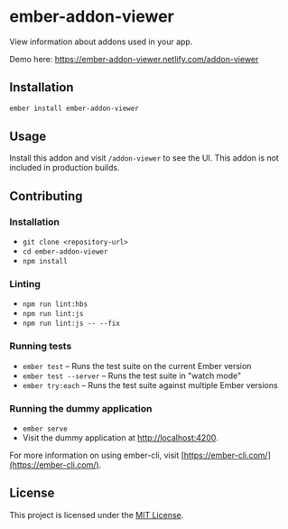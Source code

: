 ember-addon-viewer
==================

View information about addons used in your app.

Demo here: https://ember-addon-viewer.netlify.com/addon-viewer

Installation
------------

```sh
ember install ember-addon-viewer
```

Usage
-----

Install this addon and visit `/addon-viewer` to see the UI.
This addon is not included in production builds.

Contributing
------------

### Installation

* `git clone <repository-url>`
* `cd ember-addon-viewer`
* `npm install`

### Linting

* `npm run lint:hbs`
* `npm run lint:js`
* `npm run lint:js -- --fix`

### Running tests

* `ember test` – Runs the test suite on the current Ember version
* `ember test --server` – Runs the test suite in "watch mode"
* `ember try:each` – Runs the test suite against multiple Ember versions

### Running the dummy application

* `ember serve`
* Visit the dummy application at [http://localhost:4200](http://localhost:4200).

For more information on using ember-cli, visit [https://ember-cli.com/](https://ember-cli.com/).

License
------------------------------------------------------------------------------

This project is licensed under the [MIT License](LICENSE.md).
